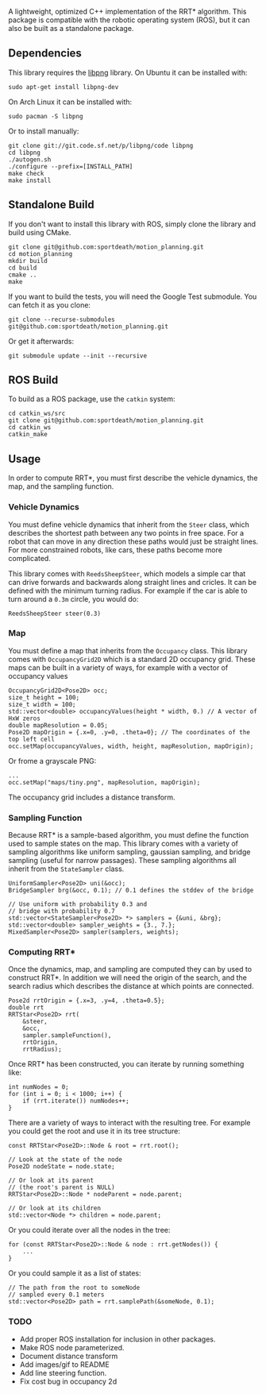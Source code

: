 A lightweight, optimized C++ implementation of the RRT\* algorithm.
This package is compatible with the robotic operating system (ROS),
but it can also be built as a standalone package.

## Dependencies

This library requires the [libpng](http://www.libpng.org/pub/png/libpng.html) library.
On Ubuntu it can be installed with:

    sudo apt-get install libpng-dev

On Arch Linux it can be installed with:

    sudo pacman -S libpng

Or to install manually:

    git clone git://git.code.sf.net/p/libpng/code libpng
    cd libpng
    ./autogen.sh
    ./configure --prefix=[INSTALL_PATH]
    make check
    make install

## Standalone Build

If you don't want to install this library with ROS, simply clone the library and build using CMake.

    git clone git@github.com:sportdeath/motion_planning.git
    cd motion_planning
    mkdir build
    cd build
    cmake ..
    make

If you want to build the tests, you will need the Google Test submodule.
You can fetch it as you clone:

    git clone --recurse-submodules git@github.com:sportdeath/motion_planning.git

Or get it afterwards:

    git submodule update --init --recursive

## ROS Build

To build as a ROS package, use the ```catkin``` system:

    cd catkin_ws/src
    git clone git@github.com:sportdeath/motion_planning.git
    cd catkin_ws
    catkin_make

## Usage

In order to compute RRT\*, you must first describe the vehicle dynamics, the map, and the sampling function.

### Vehicle Dynamics

You must define vehicle dynamics that inherit from the ```Steer``` class, which describes the shortest path between any two points in free space.
For a robot that can move in any direction these paths would just be straight lines.
For more constrained robots, like cars, these paths become more complicated.

This library comes with ```ReedsSheepSteer```, which models a simple car that can drive forwards and backwards along straight lines and cricles.
It can be defined with the minimum turning radius. For example if the car is able to turn around a ```0.3m``` circle, you would do:

    ReedsSheepSteer steer(0.3)

### Map

You must define a map that inherits from the ```Occupancy``` class.
This library comes with ```OccupancyGrid2D``` which is a standard 2D occupancy grid.
These maps can be built in a variety of ways, for example with a vector of occupancy values

    OccupancyGrid2D<Pose2D> occ;
    size_t height = 100;
    size_t width = 100;
    std::vector<double> occupancyValues(height * width, 0.) // A vector of HxW zeros
    double mapResolution = 0.05;
    Pose2D mapOrigin = {.x=0, .y=0, .theta=0}; // The coordinates of the top left cell
    occ.setMap(occupancyValues, width, height, mapResolution, mapOrigin);

Or frome a grayscale PNG:

    ...
    occ.setMap("maps/tiny.png", mapResolution, mapOrigin);

The occupancy grid includes a distance transform.


### Sampling Function

Because RRT\* is a sample-based algorithm, you must define the function used to sample states on the map.
This library comes with a variety of sampling algorithms like uniform sampling, gaussian sampling, and bridge sampling (useful for narrow passages). These sampling algorithms all inherit from the ```StateSampler``` class.
    
    UniformSampler<Pose2D> uni(&occ); 
    BridgeSampler brg(&occ, 0.1); // 0.1 defines the stddev of the bridge
    
    // Use uniform with probability 0.3 and
    // bridge with probability 0.7
    std::vector<StateSampler<Pose2D> *> samplers = {&uni, &brg};
    std::vector<double> sampler_weights = {3., 7.};
    MixedSampler<Pose2D> sampler(samplers, weights);

### Computing RRT\*

Once the dynamics, map, and sampling are computed they can by used to construct RRT\*.
In addition we will need the origin of the search, and the search radius which describes
the distance at which points are connected.

    Pose2d rrtOrigin = {.x=3, .y=4, .theta=0.5};
    double rrt
    RRTStar<Pose2D> rrt(
        &steer,
        &occ,
        sampler.sampleFunction(),
        rrtOrigin,
        rrtRadius);
        
Once RRT\* has been constructed, you can iterate by running something like:

    int numNodes = 0;
    for (int i = 0; i < 1000; i++) {
        if (rrt.iterate()) numNodes++;
    }

There are a variety of ways to interact with the resulting tree.
For example you could get the root and use it in its tree structure:

    const RRTStar<Pose2D>::Node & root = rrt.root();

    // Look at the state of the node
    Pose2D nodeState = node.state;

    // Or look at its parent
    // (the root's parent is NULL)
    RRTStar<Pose2D>::Node * nodeParent = node.parent;

    // Or look at its children
    std::vector<Node *> children = node.parent;
    
Or you could iterate over all the nodes in the tree:

    for (const RRTStar<Pose2D>::Node & node : rrt.getNodes()) {
        ...
    }

Or you could sample it as a list of states:

    // The path from the root to someNode
    // sampled every 0.1 meters
    std::vector<Pose2D> path = rrt.samplePath(&someNode, 0.1);

### TODO

- Add proper ROS installation for inclusion in other packages.
- Make ROS node parameterized.
- Document distance transform
- Add images/gif to README
- Add line steering function.
- Fix cost bug in occupancy 2d
